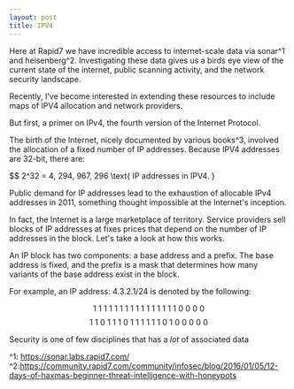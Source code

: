 ```yaml
---
layout: post
title: IPV4
---
```


Here at Rapid7 we have incredible access to internet-scale data via sonar^1 and heisenberg^2.
Investigating these data gives us a birds eye view of the current state of the internet, public scanning activity, and the network security landscape.

Recently, I've become interested in extending these resources to include maps of IPV4 allocation and network providers.

But first, a primer on IPv4, the fourth version of the Internet Protocol.

The birth of the Internet, nicely documented by various books^3, involved the allocation of a fixed number of IP addresses. Because IPV4 addresses are 32-bit, there are:

$$ 2^32 = 4, 294, 967, 296 \text{ IP addresses in IPV4. }

Public demand for IP addresses lead to the exhaustion of allocable IPv4 addresses in 2011, something thought impossible at the Internet's inception.

In fact, the Internet is a large marketplace of territory. Service providers sell blocks of IP addresses at fixes prices that depend on the number of IP addresses in the block. Let's take a look at how this works.

An IP block has two components: a base address and a prefix. The base address is fixed, and the prefix is a mask that determines how many variants of the base address exist in the block.

For example, an IP address: 4.3.2.1/24 is denoted by the following:

$$ \text { 1 1 1 1 1 }  \text { 1 1 1 1 1 } \text { 1 1 1 1 1 } \text { 1 0 0 0 0 } $$
$$ \text { 1 1 0 1 1 }  \text { 1 0 1 1 1 } \text { 1 1 1 0 1 } \text { 0 0 0 0 0 } $$

Security is one of few disciplines that has a *lot* of associated data


^1: https://sonar.labs.rapid7.com/
^2:https://community.rapid7.com/community/infosec/blog/2016/01/05/12-days-of-haxmas-beginner-threat-intelligence-with-honeypots
